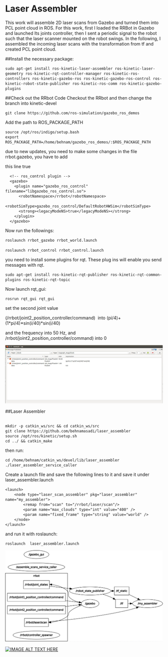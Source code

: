 # Laser Assembler


This work will assemble 2D laser scans from Gazebo and turned them into PCL point cloud in ROS.
For this work, first I loaded the RRBot in Gazebo and launched Its joints controller, then I sent a periodic signal to the robot such that the laser scanner mounted on the robot swings.
In the following, I assembled the incoming laser scans with the transformation from tf and created PCL point cloud.

##Install the necessary package:


```
sudo apt-get install ros-kinetic-laser-assembler ros-kinetic-laser-geometry ros-kinetic-rqt-controller-manager ros-kinetic-ros-controllers ros-kinetic-gazebo-ros ros-kinetic-gazebo-ros-control ros-kinetic-robot-state-publisher ros-kinetic-ros-comm ros-kinetic-gazebo-plugins
```


##Check out the RRbot Code
Checkout the RRbot and then change the branch into kinetic-devel

```
git clone https://github.com/ros-simulation/gazebo_ros_demos
```




Add the path to ROS_PACKAGE_PATH
```
source /opt/ros/indigo/setup.bash
export ROS_PACKAGE_PATH=/home/behnam/gazebo_ros_demos/:$ROS_PACKAGE_PATH
```

due to new updates, you need to make some changes in the file rrbot.gazebo, you have to add

this line <legacyModeNS>true</legacyModeNS>


```
  <!-- ros_control plugin -->
  <gazebo>
    <plugin name="gazebo_ros_control" filename="libgazebo_ros_control.so">
      <robotNamespace>/rrbot</robotNamespace>
      <robotSimType>gazebo_ros_control/DefaultRobotHWSim</robotSimType>
      <strong><legacyModeNS>true</legacyModeNS></strong>
    </plugin>
  </gazebo>
```

Now run the followings:

```
roslaunch rrbot_gazebo rrbot_world.launch

roslaunch rrbot_control rrbot_control.launch
```


you need to install some plugins for rqt. These plug ins will enable you send messages with rqt.
```
sudo apt-get install ros-kinetic-rqt-publisher ros-kinetic-rqt-common-plugins ros-kinetic-rqt-topic
```

Now launch rqt_gui:
```
rosrun rqt_gui rqt_gui
```

set the second joint value

(/rrbot/joint2_position_controller/command)  into (pi/4)+(1*pi/4)*sin(i/40)*sin(i/40)

and the frequency into 50 Hz, and /rrbot/joint2_position_controller/command)  into 0

![Alt text](images/rqt_rrbot_joint2_position_controller_command.jpg?raw=true "rrbot joint values")


##Laser Assembler
```

mkdir -p catkin_ws/src && cd catkin_ws/src
git clone https://github.com/behnamasadi/laser_assembler
source /opt/ros/kinetic/setup.sh
cd ../ && catkin_make
```

then run:
```
cd /home/behnam/catkin_ws/devel/lib/laser_assembler
./laser_assembler_service_caller
```

Create a launch file and save the following lines to it and save it under laser_assembler.launch

```
<launch>
    <node type="laser_scan_assembler" pkg="laser_assembler" name="my_assembler">
        <remap from="scan" to="/rrbot/laser/scan"/>
        <param name="max_clouds" type="int" value="400" />
        <param name="fixed_frame" type="string" value="world" />
    </node>
</launch>
```
and run it with roslaunch:
```
roslaunch  laser_assembler.launch
```


![Alt text](images/laser_assembler_rqt_graph.jpg?raw=true "graph")


[![IMAGE ALT TEXT HERE](https://img.youtube.com/vi/Cl5XRS78R4Y/0.jpg)](https://www.youtube.com/watch?v=Cl5XRS78R4Y)









